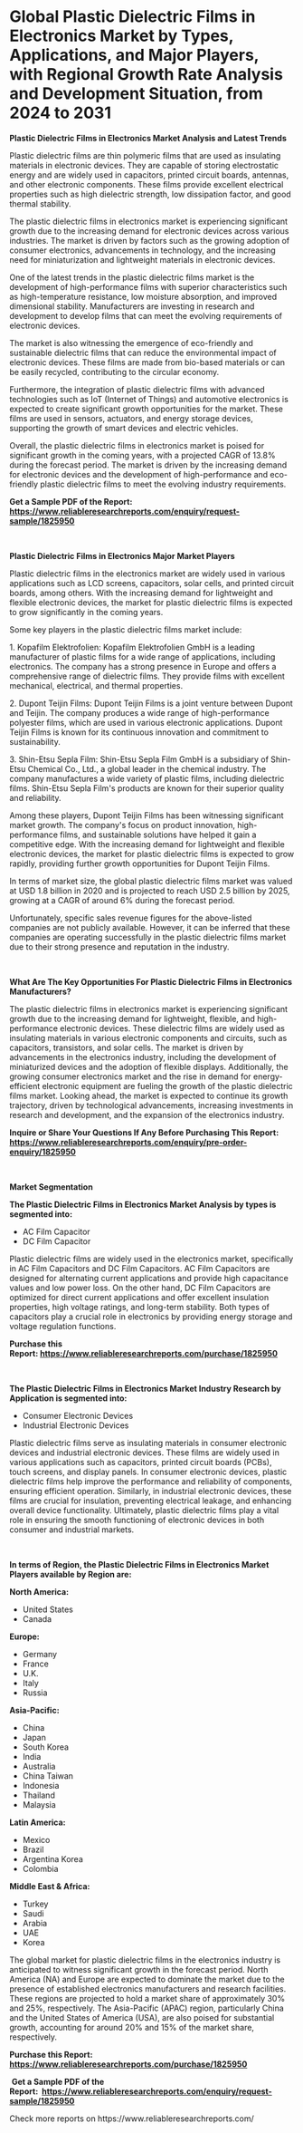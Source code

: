 <p><h1>Global Plastic Dielectric Films in Electronics Market by Types, Applications, and Major Players, with Regional Growth Rate Analysis and Development Situation, from 2024 to 2031</h1></p><p><strong>Plastic Dielectric Films in Electronics Market Analysis and Latest Trends</strong></p>
<p><p>Plastic dielectric films are thin polymeric films that are used as insulating materials in electronic devices. They are capable of storing electrostatic energy and are widely used in capacitors, printed circuit boards, antennas, and other electronic components. These films provide excellent electrical properties such as high dielectric strength, low dissipation factor, and good thermal stability.</p><p>The plastic dielectric films in electronics market is experiencing significant growth due to the increasing demand for electronic devices across various industries. The market is driven by factors such as the growing adoption of consumer electronics, advancements in technology, and the increasing need for miniaturization and lightweight materials in electronic devices.</p><p>One of the latest trends in the plastic dielectric films market is the development of high-performance films with superior characteristics such as high-temperature resistance, low moisture absorption, and improved dimensional stability. Manufacturers are investing in research and development to develop films that can meet the evolving requirements of electronic devices.</p><p>The market is also witnessing the emergence of eco-friendly and sustainable dielectric films that can reduce the environmental impact of electronic devices. These films are made from bio-based materials or can be easily recycled, contributing to the circular economy.</p><p>Furthermore, the integration of plastic dielectric films with advanced technologies such as IoT (Internet of Things) and automotive electronics is expected to create significant growth opportunities for the market. These films are used in sensors, actuators, and energy storage devices, supporting the growth of smart devices and electric vehicles.</p><p>Overall, the plastic dielectric films in electronics market is poised for significant growth in the coming years, with a projected CAGR of 13.8% during the forecast period. The market is driven by the increasing demand for electronic devices and the development of high-performance and eco-friendly plastic dielectric films to meet the evolving industry requirements.</p></p>
<p><strong>Get a Sample PDF of the Report:&nbsp; <a href="https://www.reliableresearchreports.com/enquiry/request-sample/1825950">https://www.reliableresearchreports.com/enquiry/request-sample/1825950</a></strong></p>
<p>&nbsp;</p>
<p><strong>Plastic Dielectric Films in Electronics Major Market Players</strong></p>
<p><p>Plastic dielectric films in the electronics market are widely used in various applications such as LCD screens, capacitors, solar cells, and printed circuit boards, among others. With the increasing demand for lightweight and flexible electronic devices, the market for plastic dielectric films is expected to grow significantly in the coming years.</p><p>Some key players in the plastic dielectric films market include:</p><p>1. Kopafilm Elektrofolien: Kopafilm Elektrofolien GmbH is a leading manufacturer of plastic films for a wide range of applications, including electronics. The company has a strong presence in Europe and offers a comprehensive range of dielectric films. They provide films with excellent mechanical, electrical, and thermal properties.</p><p>2. Dupont Teijin Films: Dupont Teijin Films is a joint venture between Dupont and Teijin. The company produces a wide range of high-performance polyester films, which are used in various electronic applications. Dupont Teijin Films is known for its continuous innovation and commitment to sustainability.</p><p>3. Shin-Etsu Sepla Film: Shin-Etsu Sepla Film GmbH is a subsidiary of Shin-Etsu Chemical Co., Ltd., a global leader in the chemical industry. The company manufactures a wide variety of plastic films, including dielectric films. Shin-Etsu Sepla Film's products are known for their superior quality and reliability.</p><p>Among these players, Dupont Teijin Films has been witnessing significant market growth. The company's focus on product innovation, high-performance films, and sustainable solutions have helped it gain a competitive edge. With the increasing demand for lightweight and flexible electronic devices, the market for plastic dielectric films is expected to grow rapidly, providing further growth opportunities for Dupont Teijin Films.</p><p>In terms of market size, the global plastic dielectric films market was valued at USD 1.8 billion in 2020 and is projected to reach USD 2.5 billion by 2025, growing at a CAGR of around 6% during the forecast period.</p><p>Unfortunately, specific sales revenue figures for the above-listed companies are not publicly available. However, it can be inferred that these companies are operating successfully in the plastic dielectric films market due to their strong presence and reputation in the industry.</p></p>
<p>&nbsp;</p>
<p><strong>What Are The Key Opportunities For Plastic Dielectric Films in Electronics Manufacturers?</strong></p>
<p><p>The plastic dielectric films in electronics market is experiencing significant growth due to the increasing demand for lightweight, flexible, and high-performance electronic devices. These dielectric films are widely used as insulating materials in various electronic components and circuits, such as capacitors, transistors, and solar cells. The market is driven by advancements in the electronics industry, including the development of miniaturized devices and the adoption of flexible displays. Additionally, the growing consumer electronics market and the rise in demand for energy-efficient electronic equipment are fueling the growth of the plastic dielectric films market. Looking ahead, the market is expected to continue its growth trajectory, driven by technological advancements, increasing investments in research and development, and the expansion of the electronics industry.</p></p>
<p><strong>Inquire or Share Your Questions If Any Before Purchasing This Report: <a href="https://www.reliableresearchreports.com/enquiry/pre-order-enquiry/1825950">https://www.reliableresearchreports.com/enquiry/pre-order-enquiry/1825950</a></strong></p>
<p>&nbsp;</p>
<p><strong>Market Segmentation</strong></p>
<p><strong>The Plastic Dielectric Films in Electronics Market Analysis by types is segmented into:</strong></p>
<p><ul><li>AC Film Capacitor</li><li>DC Film Capacitor</li></ul></p>
<p><p>Plastic dielectric films are widely used in the electronics market, specifically in AC Film Capacitors and DC Film Capacitors. AC Film Capacitors are designed for alternating current applications and provide high capacitance values and low power loss. On the other hand, DC Film Capacitors are optimized for direct current applications and offer excellent insulation properties, high voltage ratings, and long-term stability. Both types of capacitors play a crucial role in electronics by providing energy storage and voltage regulation functions.</p></p>
<p><strong>Purchase this Report:&nbsp;<a href="https://www.reliableresearchreports.com/purchase/1825950">https://www.reliableresearchreports.com/purchase/1825950</a></strong></p>
<p>&nbsp;</p>
<p><strong>The Plastic Dielectric Films in Electronics Market Industry Research by Application is segmented into:</strong></p>
<p><ul><li>Consumer Electronic Devices</li><li>Industrial Electronic Devices</li></ul></p>
<p><p>Plastic dielectric films serve as insulating materials in consumer electronic devices and industrial electronic devices. These films are widely used in various applications such as capacitors, printed circuit boards (PCBs), touch screens, and display panels. In consumer electronic devices, plastic dielectric films help improve the performance and reliability of components, ensuring efficient operation. Similarly, in industrial electronic devices, these films are crucial for insulation, preventing electrical leakage, and enhancing overall device functionality. Ultimately, plastic dielectric films play a vital role in ensuring the smooth functioning of electronic devices in both consumer and industrial markets.</p></p>
<p>&nbsp;</p>
<p><strong>In terms of Region, the Plastic Dielectric Films in Electronics Market Players available by Region are:</strong></p>
<p>
    <p> <strong> North America: </strong>
        <ul>
            <li>United States</li>
            <li>Canada</li>
        </ul>
        </p> 
    <p> <strong> Europe: </strong>
        <ul>
            <li>Germany</li>
            <li>France</li>
            <li>U.K.</li>
            <li>Italy</li>
            <li>Russia</li>
        </ul>
        </p> 
    <p> <strong> Asia-Pacific: </strong>
        <ul>
            <li>China</li>
            <li>Japan</li>
            <li>South Korea</li>
            <li>India</li>
            <li>Australia</li>
            <li>China Taiwan</li>
            <li>Indonesia</li>
            <li>Thailand</li>
            <li>Malaysia</li>
        </ul>
        </p> 
    <p> <strong> Latin America: </strong>
        <ul>
            <li>Mexico</li>
            <li>Brazil</li>
            <li>Argentina Korea</li>
            <li>Colombia</li>
        </ul>
        </p> 
    <p> <strong> Middle East & Africa: </strong>
        <ul>
            <li>Turkey</li>
            <li>Saudi</li>
            <li>Arabia</li>
            <li>UAE</li>
            <li>Korea</li>
        </ul>
    </p>
    </p>
<p><p>The global market for plastic dielectric films in the electronics industry is anticipated to witness significant growth in the forecast period. North America (NA) and Europe are expected to dominate the market due to the presence of established electronics manufacturers and research facilities. These regions are projected to hold a market share of approximately 30% and 25%, respectively. The Asia-Pacific (APAC) region, particularly China and the United States of America (USA), are also poised for substantial growth, accounting for around 20% and 15% of the market share, respectively.</p></p>
<p><strong>Purchase this Report: <a href="https://www.reliableresearchreports.com/purchase/1825950">https://www.reliableresearchreports.com/purchase/1825950</a></strong></p>
<p>&nbsp;<strong>Get a Sample PDF of the Report:&nbsp;&nbsp;<a href="https://www.reliableresearchreports.com/enquiry/request-sample/1825950">https://www.reliableresearchreports.com/enquiry/request-sample/1825950</a></strong></p>
<p><strong></strong></p>
<p>Check more reports on https://www.reliableresearchreports.com/</p>